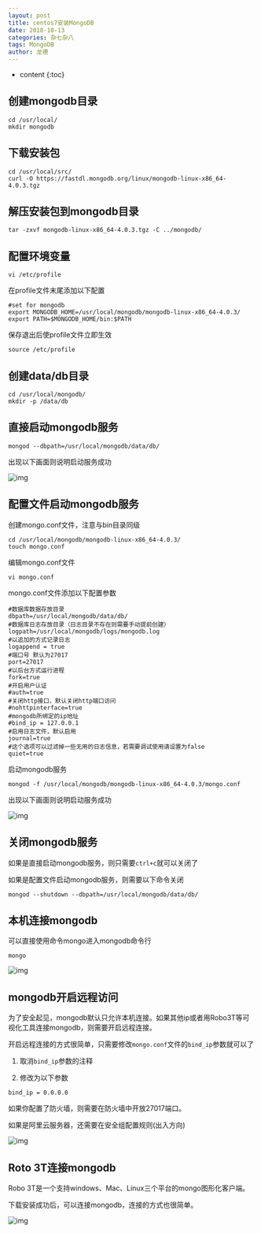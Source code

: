 ```yaml
---
layout: post
title: centos7安装MongoDB
date: 2018-10-13
categories: 杂七杂八
tags: MongoDB
author: 龙德
---
```


* content
{:toc}

## 创建mongodb目录

```
cd /usr/local/
mkdir mongodb
```

## 下载安装包

```
cd /usr/local/src/
curl -O https://fastdl.mongodb.org/linux/mongodb-linux-x86_64-4.0.3.tgz
```




## 解压安装包到mongodb目录

```
tar -zxvf mongodb-linux-x86_64-4.0.3.tgz -C ../mongodb/
```

## 配置环境变量

```
vi /etc/profile
```
在profile文件末尾添加以下配置

```
#set for mongodb
export MONGODB_HOME=/usr/local/mongodb/mongodb-linux-x86_64-4.0.3/
export PATH=$MONGODB_HOME/bin:$PATH
```

保存退出后使profile文件立即生效

```
source /etc/profile
```

## 创建data/db目录

```
cd /usr/local/mongodb/
mkdir -p /data/db
```
## 直接启动mongodb服务

```
mongod --dbpath=/usr/local/mongodb/data/db/
```

出现以下画面则说明启动服务成功

![img](https://i.loli.net/2018/10/12/5bc017e9b0133.jpg)

## 配置文件启动mongodb服务

创建mongo.conf文件，注意与bin目录同级

```
cd /usr/local/mongodb/mongodb-linux-x86_64-4.0.3/
touch mongo.conf
```

编辑mongo.conf文件

```
vi mongo.conf
```

mongo.conf文件添加以下配置参数

```
#数据库数据存放目录
dbpath=/usr/local/mongodb/data/db/
#数据库日志存放目录（日志目录不存在则需要手动提前创建）
logpath=/usr/local/mongodb/logs/mongodb.log
#以追加的方式记录日志
logappend = true
#端口号 默认为27017
port=27017
#以后台方式运行进程
fork=true
#开启用户认证
#auth=true
#关闭http接口，默认关闭http端口访问
#nohttpinterface=true
#mongodb所绑定的ip地址
#bind_ip = 127.0.0.1
#启用日志文件，默认启用
journal=true
#这个选项可以过滤掉一些无用的日志信息，若需要调试使用请设置为false
quiet=true
```
启动mongodb服务

```
mongod -f /usr/local/mongodb/mongodb-linux-x86_64-4.0.3/mongo.conf
```

出现以下画面则说明启动服务成功

![img](https://i.loli.net/2018/10/12/5bc019c7dd0bb.jpg)

## 关闭mongodb服务

如果是直接启动mongodb服务，则只需要`ctrl+c`就可以关闭了

如果是配置文件启动mongodb服务，则需要以下命令关闭

```
mongod --shutdown --dbpath=/usr/local/mongodb/data/db/
```

## 本机连接mongodb

可以直接使用命令mongo进入mongodb命令行

```
mongo
```

![img](https://i.loli.net/2018/10/12/5bc01a8dca7d7.jpg)

## mongodb开启远程访问

为了安全起见，mongodb默认只允许本机连接。如果其他ip或者用Robo3T等可视化工具连接mongodb，则需要开启远程连接。

开启远程连接的方式很简单，只需要修改`mongo.conf`文件的`bind_ip`参数就可以了

1. 取消`bind_ip`参数的注释

2. 修改为以下参数

```
bind_ip = 0.0.0.0
```

如果你配置了防火墙，则需要在防火墙中开放27017端口。

如果是阿里云服务器，还需要在安全组配置规则(出入方向)

![img](https://i.loli.net/2018/10/12/5bc04b2369d04.jpg)

## Roto 3T连接mongodb

Robo 3T是一个支持windows、Mac、Linux三个平台的mongo图形化客户端。

下载安装成功后，可以连接mongodb，连接的方式也很简单。

![img](https://i.loli.net/2018/10/12/5bc04b994d70c.jpg)